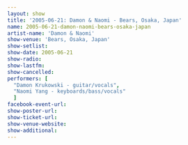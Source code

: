 ```yaml
---
layout: show
title: '2005-06-21: Damon & Naomi - Bears, Osaka, Japan'
name: 2005-06-21-damon-naomi-bears-osaka-japan
artist-name: 'Damon & Naomi'
show-venue: 'Bears, Osaka, Japan'
show-setlist: 
show-date: 2005-06-21
show-radio: 
show-lastfm: 
show-cancelled: 
performers: [
  "Damon Krukowski - guitar/vocals",
  "Naomi Yang - keyboards/bass/vocals"
  ]
facebook-event-url: 
show-poster-url: 
show-ticket-url: 
show-venue-website: 
show-additional: 
---
```


